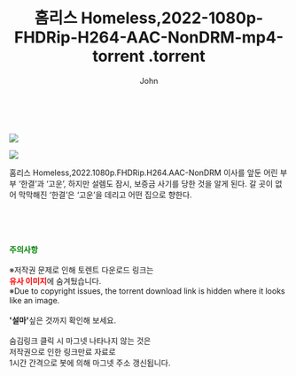 ﻿---
layout: post
title:  "                   홈리스 Homeless,2022-1080p-FHDRip-H264-AAC-NonDRM-mp4-torrent                .torrent"
author: John
categories: [ 드라마 ]
tags: [  ]
image: https://torrentrj58.com/uploadfile/full/702de4d2f7c38af786769efbdd074b04bb87327f.jpg"/></p><p><img src="https://torrentrj58.com/uploadfile/full/c40c21d67d2b39ba8f48bd573f61bbd677cc8d53.jpg 
description: "                   홈리스 Homeless,2022-1080p-FHDRip-H264-AAC-NonDRM-mp4-torrent                 torrent 정보 공유"
toc: true
toc_sticky: true
---

<br>
<p><img src="https://torrentrj58.com/uploadfile/full/702de4d2f7c38af786769efbdd074b04bb87327f.jpg"/></p><p><img src="https://torrentrj58.com/uploadfile/full/c40c21d67d2b39ba8f48bd573f61bbd677cc8d53.jpg"/></p>
 홈리스 Homeless,2022.1080p.FHDRip.H264.AAC-NonDRM 이사를 앞둔 어린 부부 ‘한결’과 ‘고운’, 하지만 설렘도 잠시, 보증금 사기를 당한 것을 알게 된다. 갈 곳이 없어 막막해진 ‘한결’은 ‘고운’을 데리고 어떤 집으로 향한다. 
    
<br><br><br>
<p data-ke-size="size16"><b><span style="color: green;">주의사항</span></b><br /><br />※저작권 문제로 인해 토렌트 다운로드 링크는<br /><b><span style="color: red;">유사 이미지</span></b>에 숨겨뒀습니다.<br />※Due to copyright issues, the torrent download link is hidden where it looks like an image.<br /><br /><b>'설마'</b>싶은 것까지 확인해 보세요.<br /><br />숨김링크 클릭 시 마그넷 나타나지 않는 것은<br />저작권으로 인한 링크만료 자료로<br />1시간 간격으로 봇에 의해 마그넷 주소 갱신됩니다.</p>
